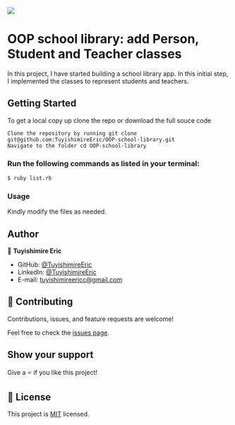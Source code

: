 ![](https://img.shields.io/badge/Microverse-blueviolet)

# OOP school library: add Person, Student and Teacher classes

In this project, I have started building a school library app. In this initial step, I implemented the classes to represent students and teachers.


## Getting Started

To get a local copy up clone the repo or download the full souce code

    Clone the repository by running git clone git@github.com:TuyishimireEric/OOP-school-library.git
    Navigate to the folder cd OOP-school-library


### Run the following commands as listed in your terminal:

``` bash command
$ ruby list.rb
```

### Usage

Kindly modify the files as needed.

## Author

👤 **Tuyishimire Eric**

- GitHub: [@TuyishimireEric](https://github.com/TuyishimireEric)
- LinkedIn: [@TuyishimireEric](https://www.linkedin.com/in/TuyishimireEric/)
- E-mail: <a href="mailto:tuyishimireericc@gmail.com">tuyishimireericc@gmail.com</a>

## 🤝 Contributing

Contributions, issues, and feature requests are welcome!

Feel free to check the [issues page](https://github.com/TuyishimireEric/Enumerable/issues).

## Show your support

Give a ⭐️ if you like this project!


## 📝 License

This project is [MIT](./LICENSE) licensed.
